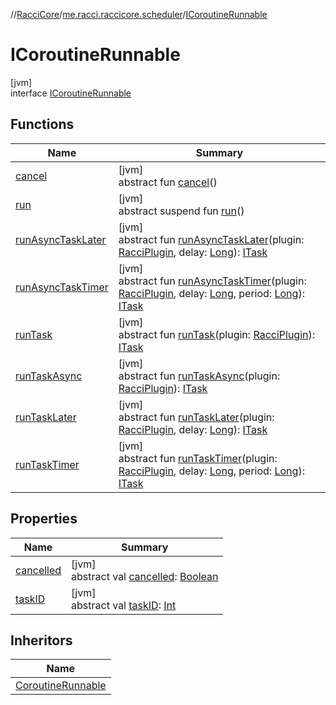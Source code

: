 //[RacciCore](../../../index.md)/[me.racci.raccicore.scheduler](../index.md)/[ICoroutineRunnable](index.md)

# ICoroutineRunnable

[jvm]\
interface [ICoroutineRunnable](index.md)

## Functions

| Name | Summary |
|---|---|
| [cancel](cancel.md) | [jvm]<br>abstract fun [cancel](cancel.md)() |
| [run](run.md) | [jvm]<br>abstract suspend fun [run](run.md)() |
| [runAsyncTaskLater](run-async-task-later.md) | [jvm]<br>abstract fun [runAsyncTaskLater](run-async-task-later.md)(plugin: [RacciPlugin](../../me.racci.raccicore/-racci-plugin/index.md), delay: [Long](https://kotlinlang.org/api/latest/jvm/stdlib/kotlin/-long/index.html)): [ITask](../-i-task/index.md) |
| [runAsyncTaskTimer](run-async-task-timer.md) | [jvm]<br>abstract fun [runAsyncTaskTimer](run-async-task-timer.md)(plugin: [RacciPlugin](../../me.racci.raccicore/-racci-plugin/index.md), delay: [Long](https://kotlinlang.org/api/latest/jvm/stdlib/kotlin/-long/index.html), period: [Long](https://kotlinlang.org/api/latest/jvm/stdlib/kotlin/-long/index.html)): [ITask](../-i-task/index.md) |
| [runTask](run-task.md) | [jvm]<br>abstract fun [runTask](run-task.md)(plugin: [RacciPlugin](../../me.racci.raccicore/-racci-plugin/index.md)): [ITask](../-i-task/index.md) |
| [runTaskAsync](run-task-async.md) | [jvm]<br>abstract fun [runTaskAsync](run-task-async.md)(plugin: [RacciPlugin](../../me.racci.raccicore/-racci-plugin/index.md)): [ITask](../-i-task/index.md) |
| [runTaskLater](run-task-later.md) | [jvm]<br>abstract fun [runTaskLater](run-task-later.md)(plugin: [RacciPlugin](../../me.racci.raccicore/-racci-plugin/index.md), delay: [Long](https://kotlinlang.org/api/latest/jvm/stdlib/kotlin/-long/index.html)): [ITask](../-i-task/index.md) |
| [runTaskTimer](run-task-timer.md) | [jvm]<br>abstract fun [runTaskTimer](run-task-timer.md)(plugin: [RacciPlugin](../../me.racci.raccicore/-racci-plugin/index.md), delay: [Long](https://kotlinlang.org/api/latest/jvm/stdlib/kotlin/-long/index.html), period: [Long](https://kotlinlang.org/api/latest/jvm/stdlib/kotlin/-long/index.html)): [ITask](../-i-task/index.md) |

## Properties

| Name | Summary |
|---|---|
| [cancelled](cancelled.md) | [jvm]<br>abstract val [cancelled](cancelled.md): [Boolean](https://kotlinlang.org/api/latest/jvm/stdlib/kotlin/-boolean/index.html) |
| [taskID](task-i-d.md) | [jvm]<br>abstract val [taskID](task-i-d.md): [Int](https://kotlinlang.org/api/latest/jvm/stdlib/kotlin/-int/index.html) |

## Inheritors

| Name |
|---|
| [CoroutineRunnable](../-coroutine-runnable/index.md) |
